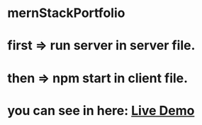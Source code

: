 # mernStackPortfolio
# first => run server in server file.
# then => npm start in client file.
# you can see in here: <a href="https://mernstack-porfolio-1002.vercel.app">Live Demo</a>
